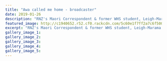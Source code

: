```yaml
---
title: "Awa called me home - broadcaster"
date: 2019-01-26
description: "RNZ's Maori Correspondent & former WHS student, Leigh-Marama McLachlan will now report out of Whanganui..."
featured_image: http://c1940652.r52.cf0.rackcdn.com/5c60e1f7ff2a7c6f500000a6/Leigh-Marama-McLachlan-ex-26.1.19-chron.jpg
excerpt: "RNZ's Maori Correspondent & former WHS student, Leigh-Marama McLachlan will now report out of Whanganui."
gallery_image_1: 
gallery_image_2: 
gallery_image_3: 
gallery_image_4: 
gallery_image_5: 
---
```

